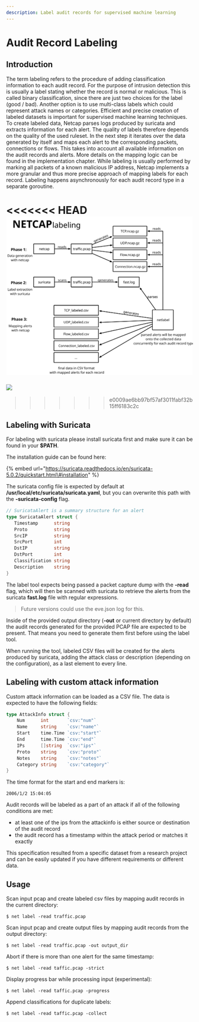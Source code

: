 ```yaml
---
description: Label audit records for supervised machine learning
---
```


# Audit Record Labeling

## Introduction

The term labeling refers to the procedure of adding classification information to each audit record. For the purpose of intrusion detection this is usually a label stating whether the record is normal or malicious. This is called binary classification, since there are just two choices for the label \(good / bad\). Another option is to use multi-class labels which could represent attack names or categories. Efficient and precise creation of labeled datasets is important for supervised machine learning techniques. To create labeled data, Netcap parses logs produced by suricata and extracts information for each alert. The quality of labels therefore depends on the quality of the used ruleset. In the next step it iterates over the data generated by itself and maps each alert to the corresponding packets, connections or flows. This takes into account all available information on the audit records and alerts. More details on the mapping logic can be found in the implementation chapter. While labeling is usually performed by marking all packets of a known malicious IP address, Netcap implements a more granular and thus more precise approach of mapping labels for each record. Labeling happens asynchronously for each audit record type in a separate goroutine.

<<<<<<< HEAD
![Labeling audit records with alerts from suricata](.gitbook/assets/labels%20%281%29.svg)
=======
![](https://github.com/dreadl0ck/netcap/tree/767852a00d76fcf7c921a4f3830ae6cec0162481/docs/.gitbook/assets/labels%20%281%29.svg)
>>>>>>> e0009ae6bb97bf57af3011fabf32b15ff6183c2c

## Labeling with Suricata

For labeling with suricata please install suricata first and make sure it can be found in your **$PATH**.

The installation guide can be found here:

{% embed url="https://suricata.readthedocs.io/en/suricata-5.0.2/quickstart.html\#installation" %}

The suricata config file is expected by default at **/usr/local/etc/suricata/suricata.yaml**, but you can overwrite this path with the **-suricata-config** flag.

```go
// SuricataAlert is a summary structure for an alert
type SuricataAlert struct {
   Timestamp      string
   Proto          string
   SrcIP          string
   SrcPort        int
   DstIP          string
   DstPort        int
   Classification string
   Description    string
}
```

The label tool expects being passed a packet capture dump with the **-read** flag, which will then be scanned with suricata to retrieve the alerts from the suricata **fast.log** file with regular expressions.

> Future versions could use the eve.json log for this.

Inside of the provided output directory \(**-out** or current directory by default\) the audit records generated for the provided PCAP file are expected to be present. That means you need to generate them first before using the label tool.

When running the tool, labeled CSV files will be created for the alerts produced by suricata, adding the attack class or description \(depending on the configuration\), as a last element to every line.

## Labeling with custom attack information

Custom attack information can be loaded as a CSV file. The data is expected to have the following fields:

```go
type AttackInfo struct {
	Num      int       `csv:"num"`
	Name     string    `csv:"name"`
	Start    time.Time `csv:"start"`
	End      time.Time `csv:"end"`
	IPs      []string  `csv:"ips"`
	Proto    string    `csv:"proto"`
	Notes    string    `csv:"notes"`
	Category string    `csv:"category"`
}
```

The time format for the start and end markers is:

```text
2006/1/2 15:04:05
```

Audit records will be labeled as a part of an attack if all of the following conditions are met:

* at least one of the ips from the attackinfo is either source or destination of the audit record
* the audit record has a timestamp within the attack period or matches it exactly

This specification resulted from a specific dataset from a research project and can be easily updated if you have different requirements or different data.

## Usage

Scan input pcap and create labeled csv files by mapping audit records in the current directory:

```text
$ net label -read traffic.pcap
```

Scan input pcap and create output files by mapping audit records from the output directory:

```text
$ net label -read traffic.pcap -out output_dir
```

Abort if there is more than one alert for the same timestamp:

```text
$ net label -read taffic.pcap -strict
```

Display progress bar while processing input \(experimental\):

```text
$ net label -read taffic.pcap -progress
```

Append classifications for duplicate labels:

```text
$ net label -read taffic.pcap -collect
```

